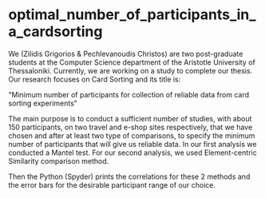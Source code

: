 # optimal_number_of_participants_in_a_cardsorting

We (Zilidis Grigorios & Pechlevanoudis Christos) are two post-graduate students at the Computer Science department of the Aristotle University of Thessaloniki. 
Currently, we are working on a study to complete our thesis. Our research focuses on Card Sorting and its title is:

"Minimum number of participants for collection of reliable data from card sorting experiments"

The main purpose is to conduct a sufficient number of studies, with about 150 participants, on two travel and e-shop sites respectively, that we have chosen and after at least two type of comparisons, to specify the minimum number of participants that will give us reliable data.
In our first analysis we conducted a Mantel test. 
For our second analysis, we used Element-centric Similarity comparison method.

Then the Python (Spyder) prints the correlations for these 2 methods and the error bars for the desirable participant range of our choice.
